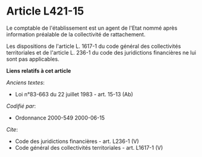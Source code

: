 # Article L421-15

Le comptable de l'établissement est un agent de l'Etat nommé après information préalable de la collectivité de rattachement.

Les dispositions de l'article L. 1617-1 du code général des collectivités territoriales et de l'article L. 236-1 du code des
juridictions financières ne lui sont pas applicables.

**Liens relatifs à cet article**

_Anciens textes_:

  - Loi n°83-663 du 22 juillet 1983 - art. 15-13 (Ab)

_Codifié par_:

  - Ordonnance 2000-549 2000-06-15

_Cite_:

  - Code des juridictions financières - art. L236-1 (V)
  - Code général des collectivités territoriales - art. L1617-1 (V)
